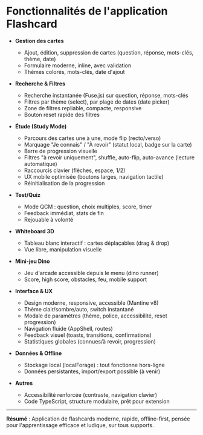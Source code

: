 # Fonctionnalités de l'application Flashcard

- **Gestion des cartes**
  - Ajout, édition, suppression de cartes (question, réponse, mots-clés, thème, date)
  - Formulaire moderne, inline, avec validation
  - Thèmes colorés, mots-clés, date d'ajout

- **Recherche & Filtres**
  - Recherche instantanée (Fuse.js) sur question, réponse, mots-clés
  - Filtres par thème (select), par plage de dates (date picker)
  - Zone de filtres repliable, compacte, responsive
  - Bouton reset rapide des filtres

- **Étude (Study Mode)**
  - Parcours des cartes une à une, mode flip (recto/verso)
  - Marquage "Je connais" / "À revoir" (statut local, badge sur la carte)
  - Barre de progression visuelle
  - Filtres "à revoir uniquement", shuffle, auto-flip, auto-avance (lecture automatique)
  - Raccourcis clavier (flèches, espace, 1/2)
  - UX mobile optimisée (boutons larges, navigation tactile)
  - Réinitialisation de la progression

- **Test/Quiz**
  - Mode QCM : question, choix multiples, score, timer
  - Feedback immédiat, stats de fin
  - Rejouable à volonté

- **Whiteboard 3D**
  - Tableau blanc interactif : cartes déplaçables (drag & drop)
  - Vue libre, manipulation visuelle

- **Mini-jeu Dino**
  - Jeu d'arcade accessible depuis le menu (dino runner)
  - Score, high score, obstacles, feu, mobile support

- **Interface & UX**
  - Design moderne, responsive, accessible (Mantine v8)
  - Thème clair/sombre/auto, switch instantané
  - Modale de paramètres (thème, police, accessibilité, reset progression)
  - Navigation fluide (AppShell, routes)
  - Feedback visuel (toasts, transitions, confirmations)
  - Statistiques globales (connues/à revoir, progression)

- **Données & Offline**
  - Stockage local (localForage) : tout fonctionne hors-ligne
  - Données persistantes, import/export possible (à venir)

- **Autres**
  - Accessibilité renforcée (contraste, navigation clavier)
  - Code TypeScript, structure modulaire, prêt pour extension

---

**Résumé** :
Application de flashcards moderne, rapide, offline-first, pensée pour l'apprentissage efficace et ludique, sur tous supports. 